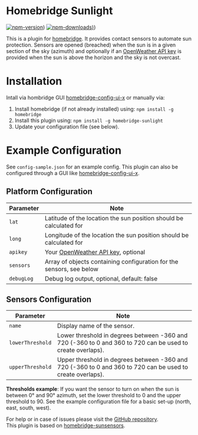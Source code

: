 # Homebridge Sunlight
[![npm-version](https://badgen.net/npm/v/homebridge-sunlight)](https://www.npmjs.com/package/homebridge-sunlight))
[![npm-downloads](https://badgen.net/npm/dt/homebridge-sunlight))](https://www.npmjs.com/package/homebridge-sunlight))


This is a plugin for [homebridge](https://github.com/nfarina/homebridge). It provides contact sensors to automate sun protection. Sensors are opened (breached) when the sun is in a given section of the sky (azimuth) and optionally if an [OpenWeather API key](https://openweathermap.org/api) is provided when the sun is above the horizon and the sky is not overcast.


# Installation
Intall via hombridge GUI [homebridge-config-ui-x](https://github.com/oznu/homebridge-config-ui-x) or manually via:

1.  Install homebridge (if not already installed) using: `npm install -g homebridge`
2.  Install this plugin using: `npm install -g homebridge-sunlight`
3.  Update your configuration file (see below).

# Example Configuration

See `config-sample.json` for an example config. This plugin can also be configured through a GUI like [homebridge-config-ui-x](https://github.com/oznu/homebridge-config-ui-x).

## Platform Configuration

| Parameter  | Note                                                                  |
| ---------- | --------------------------------------------------------------------- |
| `lat`      | Latitude of the location the sun position should be calculated for   |
| `long`     | Longitude of the location the sun position should be calculated for  |
| `apikey`     | Your [OpenWeather API key](https://openweathermap.org/api), optional  |
| `sensors`  | Array of objects containing configuration for the sensors, see below |
| `debugLog` | Debug log output, optional, default: false                 |

## Sensors Configuration

| Parameter   | Note                                                                                                            |
| ----------- | --------------------------------------------------------------------------------------------------------------- |
| `name`           | Display name of the sensor.                                                                                |
| `lowerThreshold` | Lower threshold in degrees between -360 and 720 (-360 to 0 and 360 to 720 can be used to create overlaps). |
| `upperThreshold` | Upper threshold in degrees between -360 and 720 (-360 to 0 and 360 to 720 can be used to create overlaps). |

**Thresholds example**: If you want the sensor to turn on when the sun is between 0° and 90° azimuth, set the lower threshold to 0 and the upper threshold to 90. See the example configuration file for a basic set-up (north, east, south, west).

For help or in case of issues please visit the [GitHub repository](https://github.com/Krillle/homebridge-sunhsine/issues).    
This plugin is based on [homebridge-sunsensors](https://github.com/mfkrause/homebridge-sunsensors).
